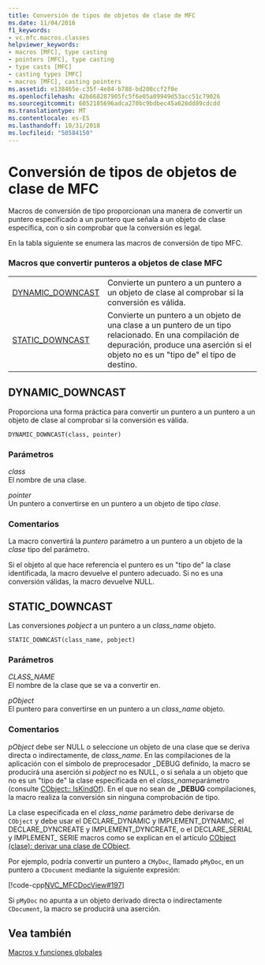 ```yaml
---
title: Conversión de tipos de objetos de clase de MFC
ms.date: 11/04/2016
f1_keywords:
- vc.mfc.macros.classes
helpviewer_keywords:
- macros [MFC], type casting
- pointers [MFC], type casting
- type casts [MFC]
- casting types [MFC]
- macros [MFC], casting pointers
ms.assetid: e138465e-c35f-4e84-b788-bd200ccf2f0e
ms.openlocfilehash: 42b668287905fc5f6e05a09949d53acc51c79026
ms.sourcegitcommit: 6052185696adca270bc9bdbec45a626dd89cdcdd
ms.translationtype: MT
ms.contentlocale: es-ES
ms.lasthandoff: 10/31/2018
ms.locfileid: "50584150"
---
```

# <a name="type-casting-of-mfc-class-objects"></a>Conversión de tipos de objetos de clase de MFC

Macros de conversión de tipo proporcionan una manera de convertir un puntero especificado a un puntero que señala a un objeto de clase específica, con o sin comprobar que la conversión es legal.

En la tabla siguiente se enumera las macros de conversión de tipo MFC.

### <a name="macros-that-cast-pointers-to-mfc-class-objects"></a>Macros que convertir punteros a objetos de clase MFC

|||
|-|-|
|[DYNAMIC_DOWNCAST](#dynamic_downcast)|Convierte un puntero a un puntero a un objeto de clase al comprobar si la conversión es válida.|
|[STATIC_DOWNCAST](#static_downcast)|Convierte un puntero a un objeto de una clase a un puntero de un tipo relacionado. En una compilación de depuración, produce una aserción si el objeto no es un "tipo de" el tipo de destino.|

##  <a name="dynamic_downcast"></a>  DYNAMIC_DOWNCAST

Proporciona una forma práctica para convertir un puntero a un puntero a un objeto de clase al comprobar si la conversión es válida.

```
DYNAMIC_DOWNCAST(class, pointer)
```

### <a name="parameters"></a>Parámetros

*class*<br/>
El nombre de una clase.

*pointer*<br/>
Un puntero a convertirse en un puntero a un objeto de tipo *clase*.

### <a name="remarks"></a>Comentarios

La macro convertirá la *puntero* parámetro a un puntero a un objeto de la *clase* tipo del parámetro.

Si el objeto al que hace referencia el puntero es un "tipo de" la clase identificada, la macro devuelve el puntero adecuado. Si no es una conversión válidas, la macro devuelve NULL.

##  <a name="static_downcast"></a>  STATIC_DOWNCAST

Las conversiones *pobject* a un puntero a un *class_name* objeto.

```
STATIC_DOWNCAST(class_name, pobject)
```

### <a name="parameters"></a>Parámetros

*CLASS_NAME*<br/>
El nombre de la clase que se va a convertir en.

*pObject*<br/>
El puntero para convertirse en un puntero a un *class_name* objeto.

### <a name="remarks"></a>Comentarios

*pObject* debe ser NULL o seleccione un objeto de una clase que se deriva directa o indirectamente, de *class_name*. En las compilaciones de la aplicación con el símbolo de preprocesador _DEBUG definido, la macro se producirá una aserción si *pobject* no es NULL, o si señala a un objeto que no es un "tipo de" la clase especificada en el *class_name*parámetro (consulte [CObject:: IsKindOf](../../mfc/reference/cobject-class.md#iskindof)). En el que no sean de **_DEBUG** compilaciones, la macro realiza la conversión sin ninguna comprobación de tipo.

La clase especificada en el *class_name* parámetro debe derivarse de `CObject` y debe usar el DECLARE_DYNAMIC y IMPLEMENT_DYNAMIC, el DECLARE_DYNCREATE y IMPLEMENT_DYNCREATE, o el DECLARE_SERIAL y IMPLEMENT_ SERIE macros como se explican en el artículo [CObject (clase): derivar una clase de CObject](../../mfc/deriving-a-class-from-cobject.md).

Por ejemplo, podría convertir un puntero a `CMyDoc`, llamado `pMyDoc`, en un puntero a `CDocument` mediante la siguiente expresión:

[!code-cpp[NVC_MFCDocView#197](../../mfc/codesnippet/cpp/type-casting-of-mfc-class-objects_1.cpp)]

Si `pMyDoc` no apunta a un objeto derivado directa o indirectamente `CDocument`, la macro se producirá una aserción.

## <a name="see-also"></a>Vea también

[Macros y funciones globales](../../mfc/reference/mfc-macros-and-globals.md)
